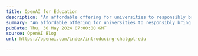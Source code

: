 ```yaml
---
title: OpenAI for Education
description: "An affordable offering for universities to responsibly bring AI to campus."
summary: "An affordable offering for universities to responsibly bring AI to campus."
pubDate: Thu, 30 May 2024 07:00:00 GMT
source: OpenAI Blog
url: https://openai.com/index/introducing-chatgpt-edu

---
```


